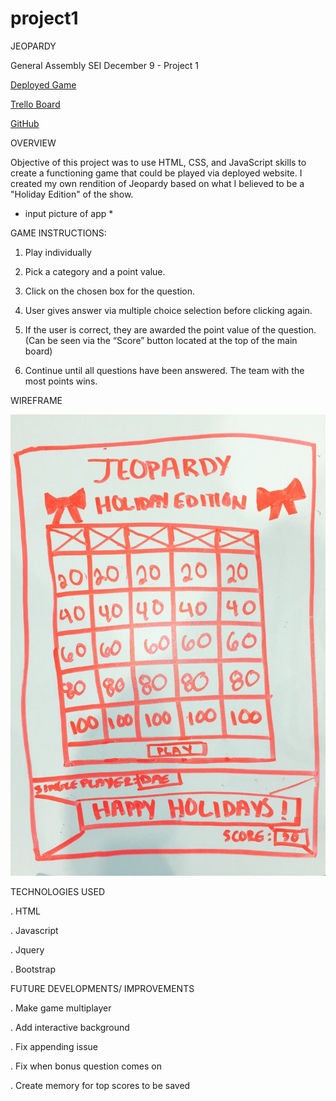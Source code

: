 # project1

JEOPARDY

General Assembly SEI December 9 - Project 1

[Deployed Game](https://mystifying-jepsen-475625.netlify.com/)

[Trello Board](https://trello.com/b/mDQRZbof/project-1-board)

[GitHub](https://github.com/dasianejones/Jeopardy)

OVERVIEW

Objective of this project was to use HTML, CSS, and JavaScript skills to create a functioning game that could be played via deployed website. I created my own rendition of Jeopardy based on what I believed to be a "Holiday Edition" of the show.

- input picture of app \*

GAME INSTRUCTIONS:

1. Play individually

2. Pick a category and a point value.

3. Click on the chosen box for the question.

4. User gives answer via multiple choice selection before clicking again.

5. If the user is correct, they are awarded the point value of the question. (Can be seen via the “Score” button located at the top of the main board)

6. Continue until all questions have been answered. The team with the most points wins.

WIREFRAME

![Wireframe](./IMG-2603.jpg)

TECHNOLOGIES USED

. HTML

. Javascript

. Jquery

. Bootstrap

FUTURE DEVELOPMENTS/ IMPROVEMENTS

. Make game multiplayer

. Add interactive background

. Fix appending issue

. Fix when bonus question comes on

. Create memory for top scores to be saved

<!-- PSEUDOCODE

* create pop up that gives users instructions on how to play Jeopardy *


1) create a single player mode

2) create categories that align with chosen theme

    . pick a category and its associated point value

Categories

     . Category needs a few clickable elements beneath them that are worth a variety of points.

- These elements need to be:

     . Clickable
     . Store a value (the points it’s worth)
     . Disappear or disable themselves after they’ve been selected.

Category tasks:
     . Be clickable
     . Store the value of the selected element.
     . Take that value and add it to the player points if the correct answer was selected.


3) answer question in alotted time period

    . when category is clicked, 10 second timer begins
    . if question is answered before 10 second timer ends, points are awarded
    . if question is not answered before 10 second timer ends, no points are awarded

- Timer needs to do 3 things

    . Start.
    . Countdown
    . Check if the correct answer was chosen, and if not display something.

- Timer task:

    . onClick that listens for when a user clicks a category.
    . startTimer() function to start the countdown.
    . if/else statement you check if an answer was chosen before time runs out.

* create a function that will make each cateogory return a response of correct or incorrect *
* create a variable that calls total score *
* create another function that adds total score *

4) If correct, say "Correct" and award associated points

    . if correct, return point value to total score


5) if incorrect, say "Incorrect" and follow up with correct answer response.

    . if it is incorrect, return correct response answer

6) Game continues until all questions have been answered and/or points recieved.

    . create a function that will know when all questions have been answered

7) If player earns more than 2000, points, they win the game.

    . create a function that knows when total score value reaches 2000 points

8) if player earns less than 2000 points, player loses the game.

    . create a function that will respond with "winner" if user total score is greater than or equal to 2000 points
    . create a function that will respond with "loser" if user total score is under 2000 points -->
